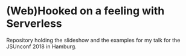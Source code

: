 # (Web)Hooked on a feeling with Serverless

Repository holding the slideshow and the examples for my talk for the JSUnconf 2018 in Hamburg.
